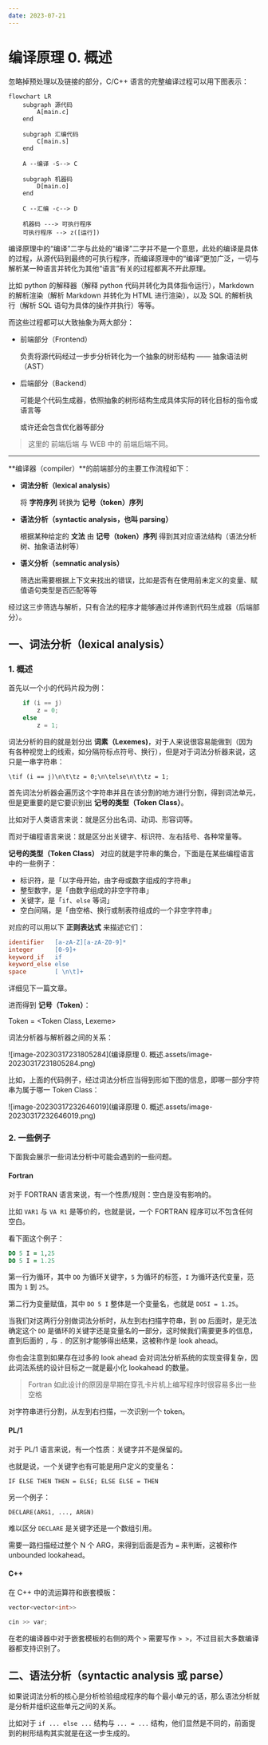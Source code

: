 ```yaml
---
date: 2023-07-21
---
```


# 编译原理 0. 概述

忽略掉预处理以及链接的部分，C/C++ 语言的完整编译过程可以用下图表示：

```mermaid
flowchart LR
	subgraph 源代码
        A[main.c]
    end
    
	subgraph 汇编代码
        C[main.s]
    end
    
    A --编译 -S--> C
    
	subgraph 机器码
        D[main.o]
    end
    
    C --汇编 -c--> D
    
	机器码 ---> 可执行程序
	可执行程序 --> z([运行])
```

编译原理中的“编译”二字与此处的“编译”二字并不是一个意思，此处的编译是具体的过程，从源代码到最终的可执行程序，而编译原理中的“编译”更加广泛，一切与解析某一种语言并转化为其他“语言”有关的过程都离不开此原理。

比如 python 的解释器（解释 python 代码并转化为具体指令运行），Markdown的解析渲染（解析 Markdown 并转化为 HTML 进行渲染），以及 SQL 的解析执行（解析 SQL 语句为具体的操作并执行）等等。

而这些过程都可以大致抽象为两大部分：

- 前端部分（Frontend）

  负责将源代码经过一步步分析转化为一个抽象的树形结构 —— 抽象语法树（AST）

- 后端部分（Backend）

  可能是个代码生成器，依照抽象的树形结构生成具体实际的转化目标的指令或语言等

  或许还会包含优化器等部分

> 这里的 前端后端 与 WEB 中的 前端后端不同。

---

**编译器（compiler）**的前端部分的主要工作流程如下：

- **词法分析（lexical analysis）**

  将 **字符序列** 转换为 **记号（token）序列**

- **语法分析（syntactic analysis，也叫 parsing）**

  根据某种给定的 **文法** 由 **记号（token）序列** 得到其对应语法结构（语法分析树、抽象语法树等）

- **语义分析（semnatic analysis）**

  筛选出需要根据上下文来找出的错误，比如是否有在使用前未定义的变量、赋值语句类型是否匹配等等

经过这三步筛选与解析，只有合法的程序才能够通过并传递到代码生成器（后端部分）。

## 一、词法分析（lexical analysis）

### 1. 概述

首先以一个小的代码片段为例：

```c
    if (i == j)
        z = 0;
    else
        z = 1;
```

词法分析的目的就是划分出 **词素（Lexemes)**，对于人来说很容易能做到（因为有各种视觉上的线索，如分隔符标点符号、换行），但是对于词法分析器来说，这只是一串字符串：

```
\tif (i == j)\n\t\tz = 0;\n\telse\n\t\tz = 1;
```

首先词法分析器会遍历这个字符串并且在该分割的地方进行分割，得到词法单元，但是更重要的是它要识别出 **记号的类型（Token Class）**。

比如对于人类语言来说：就是区分出名词、动词、形容词等。

而对于编程语言来说：就是区分出关键字、标识符、左右括号、各种常量等。



**记号的类型（Token Class）** 对应的就是字符串的集合，下面是在某些编程语言中的一些例子：

- 标识符，是「以字母开始，由字母或数字组成的字符串」
- 整型数字，是「由数字组成的非空字符串」
- 关键字，是「`if`、`else` 等词」
- 空白间隔，是「由空格、换行或制表符组成的一个非空字符串」

对应的可以用以下 **正则表达式** 来描述它们：

```lex
identifier   [a-zA-Z][a-zA-Z0-9]*
integer      [0-9]+
keyword_if   if
keyword_else else
space        [ \n\t]+
```

详细见下一篇文章。



进而得到 **记号（Token）**：

Token = <Token Class, Lexeme>



词法分析器与解析器之间的关系：

![image-20230317231805284](编译原理 0. 概述.assets/image-20230317231805284.png)



比如，上面的代码例子，经过词法分析应当得到形如下图的信息，即哪一部分字符串为属于哪一 Token Class：



![image-20230317232646019](编译原理 0. 概述.assets/image-20230317232646019.png)

### 2. 一些例子

下面我会展示一些词法分析中可能会遇到的一些问题。

#### Fortran

对于 FORTRAN 语言来说，有一个性质/规则：空白是没有影响的。

比如 `VAR1` 与 `VA R1` 是等价的，也就是说，一个 FORTRAN 程序可以不包含任何空白。

看下面这个例子：

```fortran
DO 5 I = 1,25
DO 5 I = 1.25
```

第一行为循环，其中 `DO` 为循环关键字，`5` 为循环的标签，`I` 为循环迭代变量，范围为 `1` 到 `25`。

第二行为变量赋值，其中 `DO 5 I` 整体是一个变量名，也就是 `DO5I = 1.25`。

当我们对这两行分别做词法分析时，从左到右扫描字符串，到 `DO` 后面时，是无法确定这个 `DO` 是循环的关键字还是变量名的一部分，这时候我们需要更多的信息，直到后面的 `,` 与 `.` 的区别才能够得出结果，这被称作是 look ahead。

你也会注意到如果存在过多的 look ahead 会对词法分析系统的实现变得复杂，因此词法系统的设计目标之一就是最小化 lookahead 的数量。

> Fortran 如此设计的原因是早期在穿孔卡片机上编写程序时很容易多出一些空格

对字符串进行分割，从左到右扫描，一次识别一个 token。

#### PL/1

对于 PL/1 语言来说，有一个性质：关键字并不是保留的。

也就是说，一个关键字也有可能是用户定义的变量名：

```pl/1
IF ELSE THEN THEN = ELSE; ELSE ELSE = THEN
```

另一个例子：

```pl/1
DECLARE(ARG1, ..., ARGN)
```

难以区分 `DECLARE` 是关键字还是一个数组引用。

需要一路扫描经过整个 N 个 ARG，来得到后面是否为 `=` 来判断，这被称作 unbounded lookahead。

#### C++

在 C++ 中的流运算符和嵌套模板：

```c++
vector<vector<int>>
```

```c++
cin >> var;
```

在老的编译器中对于嵌套模板的右侧的两个 `>` 需要写作 `> >`，不过目前大多数编译器都支持识别了。

## 二、语法分析（syntactic analysis 或 parse）

如果说词法分析的核心是分析检验组成程序的每个最小单元的话，那么语法分析就是分析并组织这些单元之间的关系。

比如对于 `if ... else ...` 结构与 `... = ...` 结构，他们显然是不同的，前面提到的树形结构其实就是在这一步生成的。

